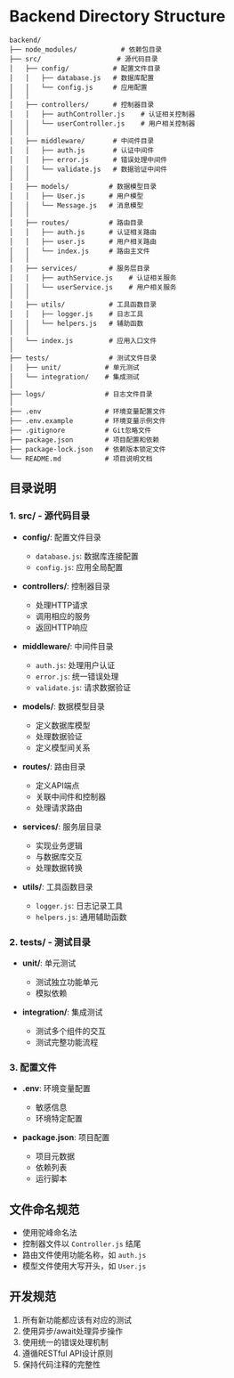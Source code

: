 # Backend Directory Structure

```
backend/
├── node_modules/           # 依赖包目录
├── src/                   # 源代码目录
│   ├── config/           # 配置文件目录
│   │   ├── database.js   # 数据库配置
│   │   └── config.js     # 应用配置
│   │
│   ├── controllers/      # 控制器目录
│   │   ├── authController.js    # 认证相关控制器
│   │   └── userController.js    # 用户相关控制器
│   │
│   ├── middleware/       # 中间件目录
│   │   ├── auth.js       # 认证中间件
│   │   ├── error.js      # 错误处理中间件
│   │   └── validate.js   # 数据验证中间件
│   │
│   ├── models/          # 数据模型目录
│   │   ├── User.js      # 用户模型
│   │   └── Message.js   # 消息模型
│   │
│   ├── routes/          # 路由目录
│   │   ├── auth.js      # 认证相关路由
│   │   ├── user.js      # 用户相关路由
│   │   └── index.js     # 路由主文件
│   │
│   ├── services/        # 服务层目录
│   │   ├── authService.js    # 认证相关服务
│   │   └── userService.js    # 用户相关服务
│   │
│   ├── utils/           # 工具函数目录
│   │   ├── logger.js    # 日志工具
│   │   └── helpers.js   # 辅助函数
│   │
│   └── index.js         # 应用入口文件
│
├── tests/               # 测试文件目录
│   ├── unit/           # 单元测试
│   └── integration/    # 集成测试
│
├── logs/               # 日志文件目录
│
├── .env                # 环境变量配置文件
├── .env.example        # 环境变量示例文件
├── .gitignore          # Git忽略文件
├── package.json        # 项目配置和依赖
├── package-lock.json   # 依赖版本锁定文件
└── README.md           # 项目说明文档
```

## 目录说明

### 1. src/ - 源代码目录
- **config/**: 配置文件目录
  - `database.js`: 数据库连接配置
  - `config.js`: 应用全局配置

- **controllers/**: 控制器目录
  - 处理HTTP请求
  - 调用相应的服务
  - 返回HTTP响应

- **middleware/**: 中间件目录
  - `auth.js`: 处理用户认证
  - `error.js`: 统一错误处理
  - `validate.js`: 请求数据验证

- **models/**: 数据模型目录
  - 定义数据库模型
  - 处理数据验证
  - 定义模型间关系

- **routes/**: 路由目录
  - 定义API端点
  - 关联中间件和控制器
  - 处理请求路由

- **services/**: 服务层目录
  - 实现业务逻辑
  - 与数据库交互
  - 处理数据转换

- **utils/**: 工具函数目录
  - `logger.js`: 日志记录工具
  - `helpers.js`: 通用辅助函数

### 2. tests/ - 测试目录
- **unit/**: 单元测试
  - 测试独立功能单元
  - 模拟依赖

- **integration/**: 集成测试
  - 测试多个组件的交互
  - 测试完整功能流程

### 3. 配置文件
- **.env**: 环境变量配置
  - 敏感信息
  - 环境特定配置

- **package.json**: 项目配置
  - 项目元数据
  - 依赖列表
  - 运行脚本

## 文件命名规范
- 使用驼峰命名法
- 控制器文件以 `Controller.js` 结尾
- 路由文件使用功能名称，如 `auth.js`
- 模型文件使用大写开头，如 `User.js`

## 开发规范
1. 所有新功能都应该有对应的测试
2. 使用异步/await处理异步操作
3. 使用统一的错误处理机制
4. 遵循RESTful API设计原则
5. 保持代码注释的完整性
